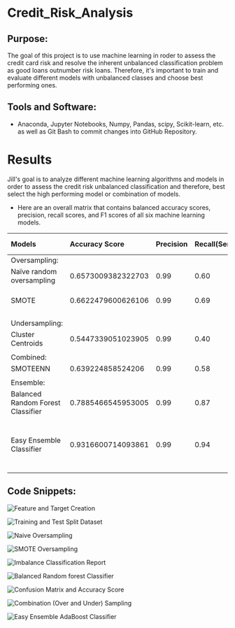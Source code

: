 # Credit_Risk_Analysis

## Purpose:

The goal of this project is to use machine learning in roder to assess the credit card risk and resolve the inherent unbalanced classification problem as good loans outnumber risk loans.
Therefore, it's important to train and evaluate different models with unbalanced classes and choose best performing ones.

## Tools and Software: 
- Anaconda, Jupyter Notebooks, Numpy, Pandas, scipy, Scikit-learn, etc. as well as Git Bash to commit changes into GitHub Repository.


# Results
Jill's goal is to analyze different machine learning algorithms and models in order to assess the credit risk unbalanced classification and therefore, best select the high performing model or combination of models.<br>
- Here are an overall matrix that contains balanced accuracy scores, precision, recall scores, and F1 scores of all six machine learning models. <br>

| Models                           | Accuracy Score    | Precision |Recall(Sensitivity) | F1 Score   | Best Performance                                      |
|:---------------------------------|:------------------|:----------|:-------------------|:-----------|:------------------------------------------------------|
|Oversampling:                     |                   |           |                    |            |                                                       | 
|Naïve random oversampling         |0.6573009382322703 |0.99       |0.60                |0.75        |                                                       |
|SMOTE                             |0.6622479600626106 |0.99       |0.69                |0.81        |SMOTE performs better.                                 |
|                                  |                   |           |                    |            |                                                       |
|Undersampling:                    |                   |           |                    |            |                                                       |
|Cluster Centroids                 |0.5447339051023905 |0.99       |0.40                |0.56        |                                                       |
|                                  |                   |           |                    |            |                                                       |
|Combined:                         |                   |           |                    |            |                                                       |
|SMOTEENN                          |0.639224858524206  |0.99       |0.58                |0.73        |                                                       |    
|                                  |                   |           |                    |            |                                                       |
|Ensemble:                         |                   |           |                    |            |                                                       |
|Balanced Random Forest Classifier |0.7885466545953005 |0.99       |0.87                |0.93        |                                                       |
|Easy Ensemble Classifier          |0.9316600714093861 |0.99       |0.94                |0.91        |Easy Ensemble Classifier performs better than the rest.|


## Code Snippets: 

![Feature and Target Creation](/Resources/credit_risk_feature_target_creation.png)<br>

![Training and Test Split Dataset](/Resources/credit_risk_split_train_test_sets.png)<br>

![Naive Oversampling](/Resources/credit_risk_random_oversampling_logisticRegression.png)<br>

![SMOTE Oversampling](/Resources/credit_risk_smote_oversampling.png)<br>

![Imbalance Classification Report](/Resources/credit_risk_imbalance_classification_report.png)<br>

![Balanced Random forest Classifier](/Resources/credit_risk_ensemble_random_forest_classifier.png)<br>

![Confusion Matrix and Accuracy Score](/Resources/credit_risk_ensemble_random_forest_classifier.png)<br>

![Combination (Over and Under) Sampling](/Resources/credit_risk_combination_sampling.png)<br>

![Easy Ensemble AdaBoost Classifier](/Resources/credit_risk_easy_ensemble_adaboost_classifier.png)<br>

